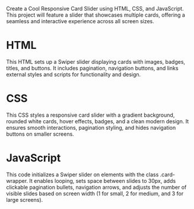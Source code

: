  Create a Cool Responsive Card Slider using HTML, CSS, and JavaScript. This project will feature a slider that showcases multiple cards,
 offering a seamless and interactive experience across all screen sizes.

<h1>HTML</h1> 
This HTML sets up a Swiper slider displaying cards with images, badges, titles, and buttons.
It includes pagination, navigation buttons, and links external styles and scripts for functionality and design.

<h1>CSS</h1>
This CSS styles a responsive card slider with a gradient background, rounded white cards, hover effects, badges, and a clean modern design.
It ensures smooth interactions, pagination styling, and hides navigation buttons on smaller screens.

<h1>JavaScript</h1>
This code initializes a Swiper slider on elements with the class .card-wrapper. 
It enables looping, sets space between slides to 30px, adds clickable pagination bullets, navigation arrows,
and adjusts the number of visible slides based on screen width (1 for small, 2 for medium, and 3 for large screens).





